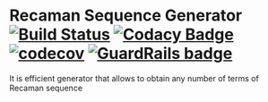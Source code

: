 # Recaman Sequence Generator [![Build Status](https://travis-ci.org/siriak/RecamanSequenceGenerator.svg?branch=master)](https://travis-ci.org/siriak/RecamanSequenceGenerator) [![Codacy Badge](https://api.codacy.com/project/badge/Grade/acccb30938054a0ebc6ad2362ee75c99)](https://app.codacy.com/app/siriak/RecamanSequence?utm_source=github.com&utm_medium=referral&utm_content=siriak/RecamanSequence&utm_campaign=Badge_Grade_Settings) [![codecov](https://codecov.io/gh/siriak/RecamanSequenceGenerator/branch/master/graph/badge.svg)](https://codecov.io/gh/siriak/RecamanSequenceGenerator) [![GuardRails badge](https://badges.guardrails.io/siriak/RecamanSequence.svg?token=690c7f83523f813df6d34133dcda0235dac4f0d45bf461d3bb4962ec66615eb7)](https://dashboard.guardrails.io/default/gh/siriak/RecamanSequence)

It is efficient generator that allows to obtain any number of terms of Recaman sequence
